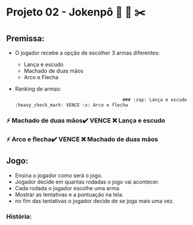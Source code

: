 # Projeto 02 - Jokenpô    **:gem:**  :page_with_curl: :scissors: 





## Premissa:

- O jogador recebe a opção de escolher 3 armas diferentes:
  - Lança e escudo
  - Machado de duas mãos
  - Arco e Flecha



- Ranking de armas:



                                              ### :zap: Lança e escudo :heavy_check_mark: VENCE :x: Arco e flecha



### :zap: Machado de duas mãos:heavy_check_mark:  VENCE :x: Lança e escudo                

###          

### :zap: Arco e flecha:heavy_check_mark: VENCE :x:  Machado de duas mãos







## Jogo:



- Ensina o jogador como será o jogo.
- Jogador decide em quantas rodadas o jogo vai acontecer.
- Cada rodada o jogador escolhe uma arma.
- Mostrar as tentativas e a pontuação na tela.
- no fim das tentativas o jogador decide de se joga mais uma vez.





### História:





###                                   

  

